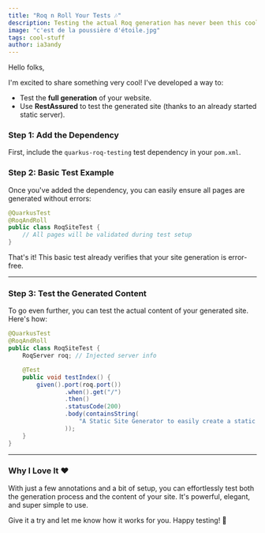 ```yaml
---
title: "Roq n Roll Your Tests 🎶"
description: Testing the actual Roq generation has never been this cool! 🎸  
image: "c'est de la poussière d'étoile.jpg"
tags: cool-stuff
author: ia3andy
---
```


Hello folks,

I'm excited to share something very cool! I've developed a way to:
- Test the **full generation** of your website.
- Use **RestAssured** to test the generated site (thanks to an already started static server).

### Step 1: Add the Dependency

First, include the `quarkus-roq-testing` test dependency in your `pom.xml`.

### Step 2: Basic Test Example

Once you've added the dependency, you can easily ensure all pages are generated without errors:

```java
@QuarkusTest
@RoqAndRoll
public class RoqSiteTest {
    // All pages will be validated during test setup
}
```

That's it! This basic test already verifies that your site generation is error-free.

---

### Step 3: Test the Generated Content

To go even further, you can test the actual content of your generated site. Here's how:

```java
@QuarkusTest
@RoqAndRoll
public class RoqSiteTest {
    RoqServer roq; // Injected server info

    @Test
    public void testIndex() {
        given().port(roq.port())
                .when().get("/")
                .then()
                .statusCode(200)
                .body(containsString(
                    "A Static Site Generator to easily create a static website or blog using Quarkus super-powers."
                ));
    }
}
```

---

### Why I Love It ❤️

With just a few annotations and a bit of setup, you can effortlessly test both the generation process and the content of your site. It's powerful, elegant, and super simple to use.

Give it a try and let me know how it works for you. Happy testing! 🚀
